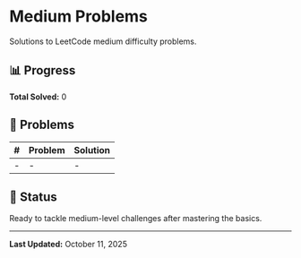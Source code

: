 # Medium Problems

Solutions to LeetCode medium difficulty problems.

## 📊 Progress

**Total Solved:** 0

## 📝 Problems

| # | Problem | Solution |
|---|---------|----------|
| - | - | - |

## 🎯 Status

Ready to tackle medium-level challenges after mastering the basics.

---

**Last Updated:** October 11, 2025

